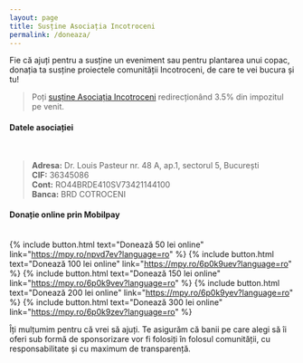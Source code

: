 ```yaml
---
layout: page
title: Susține Asociația Incotroceni
permalink: /doneaza/
---
```


Fie că ajuți pentru a susține un eveniment sau pentru plantarea unui copac, donația ta susține proiectele comunității Incotroceni, de care te vei bucura și tu!

> Poți [susține Asociația Incotroceni](https://redirectioneaza.ro/incotroceni) redirecționând 3.5% din impozitul pe venit.

#### Datele asociației
&nbsp;
>**Adresa:**  Dr. Louis Pasteur nr. 48 A, ap.1, sectorul 5, București  
>**CIF:** 36345086  
>**Cont:**  RO44BRDE410SV73421144100  
>**Banca:** BRD  COTROCENI

#### Donație online prin Mobilpay
&nbsp;  
{% include button.html text="Donează 50 lei online" link="https://mpy.ro/npvd7ev?language=ro" %}
{% include button.html text="Donează 100 lei online" link="https://mpy.ro/6p0k9uev?language=ro" %}
{% include button.html text="Donează 150 lei online" link="https://mpy.ro/6p0k9vev?language=ro" %}
{% include button.html text="Donează 200 lei online" link="https://mpy.ro/6p0k9yev?language=ro" %}
{% include button.html text="Donează 300 lei online" link="https://mpy.ro/6p0k9zev?language=ro" %}


Îți mulțumim pentru că vrei să ajuți. Te asigurăm că banii pe care alegi să îi oferi sub formă de sponsorizare vor fi folosiți în folosul comunității, cu responsabilitate și cu maximum de transparență.
